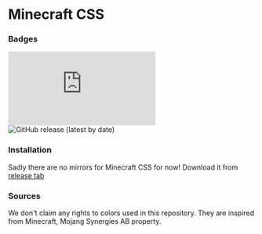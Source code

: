 # Minecraft CSS

### Badges
![GitHub file size in bytes](https://img.shields.io/github/size/ThatRemixiak/MinecraftCSS/style.css?style=for-the-badge)
![GitHub release (latest by date)](https://img.shields.io/github/v/release/ThatRemixiak/MinecraftCSS?display_name=tag&style=for-the-badge)

### Installation

Sadly there are no mirrors for Minecraft CSS for now! Download it from [release tab](https://github.com/ThatRemixiak/MinecraftCSS/releases)

### Sources

We don't claim any rights to colors used in this repository. They are inspired from Minecraft, Mojang Synergies AB property.
